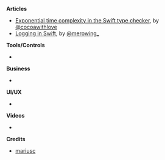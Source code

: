 
**Articles**

* [Exponential time complexity in the Swift type checker](http://www.cocoawithlove.com/blog/2016/07/12/type-checker-issues.html), by [@cocoawithlove](https://twitter.com/cocoawithlove)
* [Logging in Swift](http://merowing.info/2016/07/logging-in-swift/), by [@merowing_](https://twitter.com/merowing_)


**Tools/Controls**

*

**Business**

*

**UI/UX**

*

**Videos**

*

**Credits**

* [mariusc](https://github.com/mariusc)
